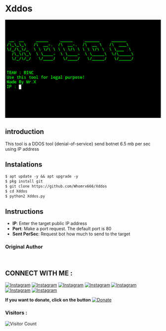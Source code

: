 # Xddos
![Xdorking preview](Xddos.png)

## introduction
This tool is a DDOS tool {denial-of-service} send botnet 6.5 mb per sec using IP address

## Instalations
```
$ apt update -y && apt upgrade -y
$ pkg install git
$ git clone https://github.com/Whomrx666/Xddos
$ cd Xddos
$ python2 Xddos.py
```

## Instructions
- **IP**: Enter the target public IP address
- **Port**: Make a port request. The default port is 80
- **Sent PerSec**: Request bot how much to send to the target

### Original Author
<a href="https://github.com/Whomrx666"><img src="https://img.shields.io/badge/Original-Author-brightgreen.svg" alt=""/></a>

## CONNECT WITH ME :

[![Instagram](https://img.shields.io/badge/WEBSITE-VISIT-yellow?style=for-the-badge&logo=blogger)](https://whomrxhackers.blogspot.com/)
[![Instagram](https://img.shields.io/badge/TWITTER-FOLLOW-red?style=for-the-badge&logo=x)](https://twitter.com/whomrx666)
[![Instagram](https://img.shields.io/badge/YOUTUBE-SUBSCRIBE-red?style=for-the-badge&logo=youtube)](https://youtube.com/@whomrx666)
[![Instagram](https://img.shields.io/badge/FACEBOOK-LIKE-red?style=for-the-badge&logo=facebook)](https://facebook.com/https://www.facebook.com/whomrx.666)
[![Instagram](https://img.shields.io/badge/TELEGRAM-CONNECT-red?style=for-the-badge&logo=telegram)](https://t.me/Whomr_X)
[![Instagram](https://img.shields.io/badge/GMAIL-CONTACT-red?style=for-the-badge&logo=gmail)](mailto:whomrx666@gmail.com)
[![Instagram](https://img.shields.io/badge/TIKTOK-FOLLOW-red?style=for-the-badge&logo=tiktok)](https://www.tiktok.com/@whomr.x)

**If you want to donate, click on the button**
<a href="https://saweria.co/whomrx"><img title="Donate" src="https://img.shields.io/badge/Donate-Xddos-yellow?style=for-the-badge&logo=github"></a>

### Visitors :
![Visitor Count](https://profile-counter.glitch.me/Whomrx666/count.svg)
